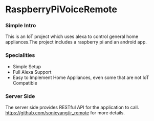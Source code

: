# RaspberryPiVoiceRemote
### Simple Intro 
This is an IoT project which uses alexa to control general home appliances.The project includes a raspberry pi and an android app.

### Specialities
* Simple Setup
* Full Alexa Support
* Easy to Implement Home Appliances, even some that are not IoT Compatible

### Server Side 
The server side provides RESTful API for the application to call.  
https://github.com/sonicyang/ir_remote for more details.

